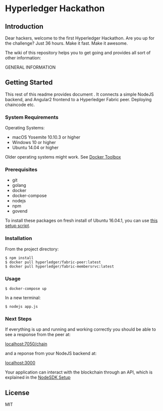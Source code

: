 # Hyperledger Hackathon
## Introduction
Dear hackers, welcome to the first Hyperledger Hackathon. Are you up for the challenge? Just 36 hours. Make it fast. Make it awesome.

The wiki of this repository helps you to get going and provides all sort of other information:

GENERAL INFORMATION

## Getting Started
This rest of this readme provides document . It connects a simple NodeJS backend, and Angular2 frontend to a Hyperledger Fabric peer. Deploying chaincode etc.

### System Requirements
Operating Systems:
* macOS Yosemite 10.10.3 or higher
* Windows 10 or higher
* Ubuntu 14.04 or higher

Older operating systems might work. See [Docker Toolbox](https://www.docker.com/products/docker-toolbox)

### Prerequisites
* git
* golang
* docker
* docker-compose
* nodejs
* npm
* govend

To install these packages on fresh install of Ubuntu 16.04.1, you can use [this setup script](docs/ubuntu.md).

### Installation
From the project directory:
```
$ npm install
$ docker pull hyperledger/fabric-peer:latest
$ docker pull hyperledger/fabric-membersrvc:latest
```

### Usage
```
$ docker-compose up
```
In a new terminal:
```
$ nodejs app.js
```

### Next Steps
If everything is up and running and working correctly you should be able to see a response from the peer at:

[localhost:7050/chain](http://localhost:7050/chain)

and a reponse from your NodeJS backend at:

[localhost:3000](http://localhost:3000)

Your application can interact with the blockchain through an API, which is explained in the [NodeSDK Setup](http://hyperledger-fabric.readthedocs.io/en/latest/Setup/NodeSDK-setup/)

## License
MIT
